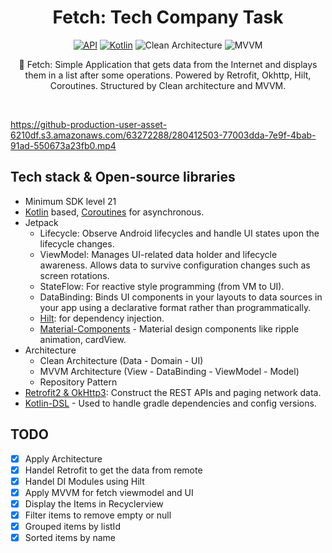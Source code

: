 <h1 align="center">Fetch: Tech Company Task</h1>

<p align="center">
  <a href="https://android-arsenal.com/api?level=21"><img alt="API" src="https://img.shields.io/badge/API-21%2B-brightgreen.svg?style=flat"/></a>
  <a href="https://kotlinlang.org"><img alt="Kotlin" src="https://img.shields.io/badge/Kotlin-1.8.xxx-a97bff"/></a>
  <img alt="Clean Architecture" src="https://img.shields.io/badge/Clean-Architecture-white"/>
  <img alt="MVVM" src="https://img.shields.io/badge/MVVM-Architecture-orange"/>
</p>

<p align="center">  
🐶 Fetch: Simple Application that gets data from the Internet and displays them in a list after some operations. Powered by Retrofit, Okhttp, Hilt, Coroutines. Structured by Clean architecture and MVVM.
</p>
</br>

https://github-production-user-asset-6210df.s3.amazonaws.com/63272288/280412503-77003dda-7e9f-4bab-91ad-550673a23fb0.mp4

## Tech stack & Open-source libraries
- Minimum SDK level 21
- [Kotlin](https://kotlinlang.org/) based, [Coroutines](https://github.com/Kotlin/kotlinx.coroutines) for asynchronous.
- Jetpack
  - Lifecycle: Observe Android lifecycles and handle UI states upon the lifecycle changes.
  - ViewModel: Manages UI-related data holder and lifecycle awareness. Allows data to survive configuration changes such as screen rotations.
  - StateFlow: For reactive style programming (from VM to UI). 
  - DataBinding: Binds UI components in your layouts to data sources in your app using a declarative format rather than programmatically.
  - [Hilt](https://dagger.dev/hilt/): for dependency injection.
  - [Material-Components](https://github.com/material-components/material-components-android) - Material design components like ripple animation, cardView.
- Architecture
  - Clean Architecture (Data - Domain - UI)
  - MVVM Architecture (View - DataBinding - ViewModel - Model)
  - Repository Pattern
- [Retrofit2 & OkHttp3](https://github.com/square/retrofit): Construct the REST APIs and paging network data.
- [Kotlin-DSL](https://docs.gradle.org/current/userguide/kotlin_dsl.html) - Used to handle gradle dependencies and config versions.

## TODO
- [X] Apply Architecture
- [X] Handel Retrofit to get the data from remote
- [X] Handel DI Modules using Hilt
- [X] Apply MVVM for fetch viewmodel and UI
- [X] Display the Items in Recyclerview
- [X] Filter items to remove empty or null
- [X] Grouped items by listId
- [X] Sorted items by name
